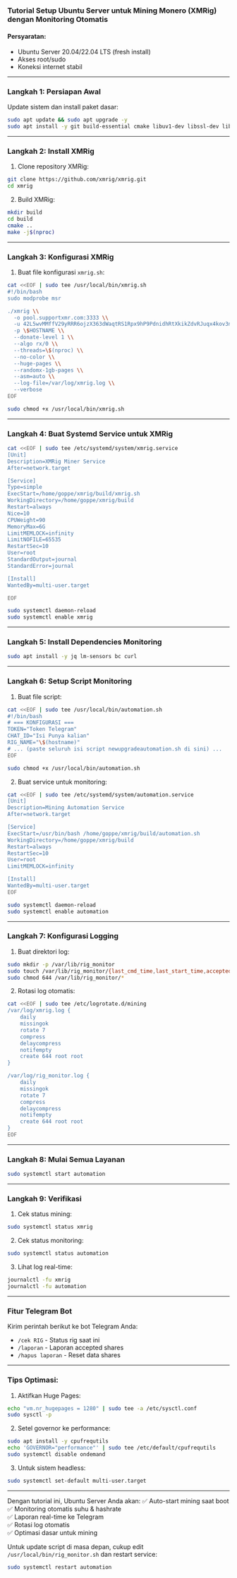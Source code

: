 ### **Tutorial Setup Ubuntu Server untuk Mining Monero (XMRig) dengan Monitoring Otomatis**

#### **Persyaratan:**
- Ubuntu Server 20.04/22.04 LTS (fresh install)
- Akses root/sudo
- Koneksi internet stabil

---

### **Langkah 1: Persiapan Awal**
Update sistem dan install paket dasar:
```bash
sudo apt update && sudo apt upgrade -y
sudo apt install -y git build-essential cmake libuv1-dev libssl-dev libhwloc-dev
```

---

### **Langkah 2: Install XMRig**
1. Clone repository XMRig:
```bash
git clone https://github.com/xmrig/xmrig.git
cd xmrig
```

2. Build XMRig:
```bash
mkdir build
cd build
cmake ..
make -j$(nproc)
```

---

### **Langkah 3: Konfigurasi XMRig**
1. Buat file konfigurasi `xmrig.sh`:
```bash
cat <<EOF | sudo tee /usr/local/bin/xmrig.sh
#!/bin/bash
sudo modprobe msr

./xmrig \\
  -o pool.supportxmr.com:3333 \\
  -u 42L5wvMMffV29yRRR6ojzX363dWaqtRS1Rpx9hP9PdnidhRtXkikZdvRJuqx4kov3n7YX6ZFa1yA2JhGGinP745g6MmsUEC \\
  -p \$HOSTNAME \\
  --donate-level 1 \\
  --algo rx/0 \\
  --threads=\$(nproc) \\
  --no-color \\
  --huge-pages \\
  --randomx-1gb-pages \\
  --asm=auto \\
  --log-file=/var/log/xmrig.log \\
  --verbose
EOF

sudo chmod +x /usr/local/bin/xmrig.sh
```

---

### **Langkah 4: Buat Systemd Service untuk XMRig**
```bash
cat <<EOF | sudo tee /etc/systemd/system/xmrig.service
[Unit]
Description=XMRig Miner Service
After=network.target

[Service]
Type=simple
ExecStart=/home/goppe/xmrig/build/xmrig.sh
WorkingDirectory=/home/goppe/xmrig/build
Restart=always
Nice=10
CPUWeight=90
MemoryMax=6G
LimitMEMLOCK=infinity
LimitNOFILE=65535
RestartSec=10
User=root
StandardOutput=journal
StandardError=journal

[Install]
WantedBy=multi-user.target

EOF

sudo systemctl daemon-reload
sudo systemctl enable xmrig
```

---

### **Langkah 5: Install Dependencies Monitoring**
```bash
sudo apt install -y jq lm-sensors bc curl
```

---

### **Langkah 6: Setup Script Monitoring**
1. Buat file script:
```bash
cat <<EOF | sudo tee /usr/local/bin/automation.sh
#!/bin/bash
# === KONFIGURASI ===
TOKEN="Token Telegram"
CHAT_ID="Isi Punya kalian"
RIG_NAME="\$(hostname)"
# ... (paste seluruh isi script newupgradeautomation.sh di sini) ...
EOF

sudo chmod +x /usr/local/bin/automation.sh
```

2. Buat service untuk monitoring:
```bash
cat <<EOF | sudo tee /etc/systemd/system/automation.service
[Unit]
Description=Mining Automation Service
After=network.target

[Service]
ExecStart=/usr/bin/bash /home/goppe/xmrig/build/automation.sh
WorkingDirectory=/home/goppe/xmrig/build
Restart=always
RestartSec=10
User=root
LimitMEMLOCK=infinity

[Install]
WantedBy=multi-user.target
EOF

sudo systemctl daemon-reload
sudo systemctl enable automation
```

---

### **Langkah 7: Konfigurasi Logging**
1. Buat direktori log:
```bash
sudo mkdir -p /var/lib/rig_monitor
sudo touch /var/lib/rig_monitor/{last_cmd_time,last_start_time,accepted_shares.log,last_xmrig_check}
sudo chmod 644 /var/lib/rig_monitor/*
```

2. Rotasi log otomatis:
```bash
cat <<EOF | sudo tee /etc/logrotate.d/mining
/var/log/xmrig.log {
    daily
    missingok
    rotate 7
    compress
    delaycompress
    notifempty
    create 644 root root
}

/var/log/rig_monitor.log {
    daily
    missingok
    rotate 7
    compress
    delaycompress
    notifempty
    create 644 root root
}
EOF
```

---

### **Langkah 8: Mulai Semua Layanan**
```bash
sudo systemctl start automation
```

---

### **Langkah 9: Verifikasi**
1. Cek status mining:
```bash
sudo systemctl status xmrig
```

2. Cek status monitoring:
```bash
sudo systemctl status automation
```

3. Lihat log real-time:
```bash
journalctl -fu xmrig
journalctl -fu automation
```

---

### **Fitur Telegram Bot**
Kirim perintah berikut ke bot Telegram Anda:
- `/cek RIG` - Status rig saat ini
- `/laporan` - Laporan accepted shares
- `/hapus laporan` - Reset data shares

---

### **Tips Optimasi:**
1. Aktifkan Huge Pages:
```bash
echo "vm.nr_hugepages = 1280" | sudo tee -a /etc/sysctl.conf
sudo sysctl -p
```

2. Setel governor ke performance:
```bash
sudo apt install -y cpufrequtils
echo 'GOVERNOR="performance"' | sudo tee /etc/default/cpufrequtils
sudo systemctl disable ondemand
```

3. Untuk sistem headless:
```bash
sudo systemctl set-default multi-user.target
```

---

Dengan tutorial ini, Ubuntu Server Anda akan:
✅ Auto-start mining saat boot  
✅ Monitoring otomatis suhu & hashrate  
✅ Laporan real-time ke Telegram  
✅ Rotasi log otomatis  
✅ Optimasi dasar untuk mining  

Untuk update script di masa depan, cukup edit `/usr/local/bin/rig_monitor.sh` dan restart service:
```bash
sudo systemctl restart automation
```
